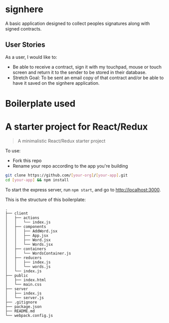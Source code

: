 # signhere
A basic application designed to collect peoples signatures along with signed contracts.

## User Stories
As a user, I would like to:
- Be able to receive a contract, sign it with my touchpad, mouse or touch screen and return it to the sender to be stored in their database.
- Stretch Goal: To be sent an email copy of that contract and/or be able to have it saved on the signhere application.

# Boilerplate used
# A starter project for React/Redux

> A minimalistic React/Redux starter project

To use:

* Fork this repo
* Rename your repo according to the app you're building

```sh
git clone https://github.com/[your-org]/[your-app].git
cd [your-app] && npm install
```

To start the express server, run `npm start`, and go to [http://localhost:3000](http://localhost:3000).

This is the structure of this boilerplate:

```
.
├── client
│   ├── actions
│   │   └── index.js
│   ├── components
│   │   ├── AddWord.jsx
│   │   ├── App.jsx
│   │   ├── Word.jsx
│   │   └── Words.jsx
│   ├── containers
│   │   └── WordsContainer.js
│   ├── reducers
│   │   ├── index.js
│   │   └── words.js
│   └── index.js
├── public
│   ├── index.html
│   └── main.css
├── server
│   ├── index.js
│   └── server.js
├── .gitignore
├── package.json
├── README.md
└── webpack.config.js
```
